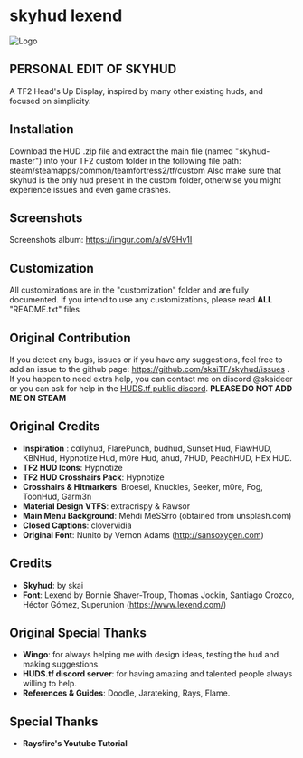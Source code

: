 # skyhud lexend
![Logo](https://i.imgur.com/FEkpfLP.png)

## PERSONAL EDIT OF SKYHUD

A TF2 Head's Up Display, inspired by many other existing huds, and focused on simplicity.

## Installation
Download the HUD .zip file and extract the main file (named "skyhud-master") into your TF2 custom folder in the following file path: steam/steamapps/common/teamfortress2/tf/custom
Also make sure that skyhud is the only hud present in the custom folder, otherwise you might experience issues and even game crashes.

## Screenshots
Screenshots album: https://imgur.com/a/sV9Hv1I

## Customization
All customizations are in the "customization" folder and are fully documented. If you intend to use any customizations, please read **ALL** "README.txt" files

## Original Contribution
If you detect any bugs, issues or if you have any suggestions, feel free to add an issue to the github page: https://github.com/skaiTF/skyhud/issues .
If you happen to need extra help, you can contact me on discord @skaideer or you can ask for help in the [HUDS.tf public discord](http://discord.huds.tf/). **PLEASE DO NOT ADD ME ON STEAM**

## Original Credits
- **Inspiration** : collyhud, FlarePunch, budhud, Sunset Hud, FlawHUD, KBNHud, Hypnotize Hud, m0re Hud, ahud, 7HUD, PeachHUD, HEx HUD.
- **TF2 HUD Icons**: Hypnotize
- **TF2 HUD Crosshairs Pack**: Hypnotize
- **Crosshairs & Hitmarkers**: Broesel, Knuckles, Seeker, m0re, Fog, ToonHud, Garm3n
- **Material Design VTFS**: extracrispy & Rawsor
- **Main Menu Background**: Mehdi MeSSrro (obtained from unsplash.com)
- **Closed Captions**: clovervidia
- **Original Font**: Nunito by Vernon Adams (http://sansoxygen.com)

## Credits
- **Skyhud**: by skai
- **Font**: Lexend by Bonnie Shaver-Troup, Thomas Jockin, Santiago Orozco, Héctor Gómez, Superunion  (https://www.lexend.com/)

## Original Special Thanks
- **Wingo**: for always helping me with design ideas, testing the hud and making suggestions.
- **HUDS.tf discord server**: for having amazing and talented people always willing to help.
- **References & Guides**: Doodle, Jarateking, Rays, Flame.


## Special Thanks
- **Raysfire's Youtube Tutorial**
